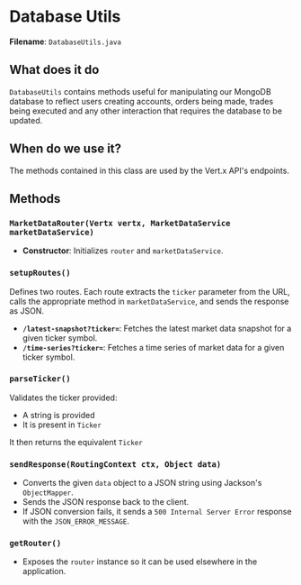 # Database Utils

**Filename**: `DatabaseUtils.java`

## What does it do

`DatabaseUtils` contains methods useful for manipulating our MongoDB database to reflect users creating accounts, orders being made, trades being executed and any other interaction that requires the database to be updated.

## When do we use it?

The methods contained in this class are used by the Vert.x API's endpoints.

## Methods

### `MarketDataRouter(Vertx vertx, MarketDataService marketDataService)`

- **Constructor**: Initializes `router` and `marketDataService`.

### `setupRoutes()`

Defines two routes. Each route extracts the `ticker` parameter from the URL, calls the appropriate method in `marketDataService`, and sends the response as JSON.

- **`/latest-snapshot?ticker=`**: Fetches the latest market data snapshot for a given ticker symbol.
- **`/time-series?ticker=`**: Fetches a time series of market data for a given ticker symbol.

### `parseTicker()`

Validates the ticker provided:

- A string is provided
- It is present in `Ticker`

It then returns the equivalent `Ticker`

### `sendResponse(RoutingContext ctx, Object data)`

- Converts the given `data` object to a JSON string using Jackson's `ObjectMapper`.
- Sends the JSON response back to the client.
- If JSON conversion fails, it sends a `500 Internal Server Error` response with the `JSON_ERROR_MESSAGE`.

### `getRouter()`

- Exposes the `router` instance so it can be used elsewhere in the application.
